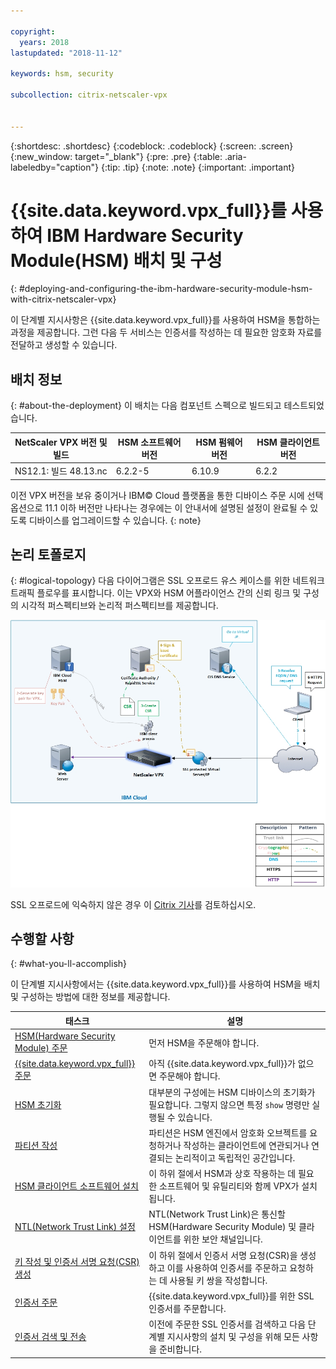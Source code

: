 ```yaml
---

copyright:
  years: 2018
lastupdated: "2018-11-12"

keywords: hsm, security

subcollection: citrix-netscaler-vpx


---
```


{:shortdesc: .shortdesc}
{:codeblock: .codeblock}
{:screen: .screen}
{:new_window: target="_blank"}
{:pre: .pre}
{:table: .aria-labeledby="caption"}
{:tip: .tip}
{:note: .note}
{:important: .important}

# {{site.data.keyword.vpx_full}}를 사용하여 IBM Hardware Security Module(HSM) 배치 및 구성
{: #deploying-and-configuring-the-ibm-hardware-security-module-hsm-with-citrix-netscaler-vpx}

이 단계별 지시사항은 {{site.data.keyword.vpx_full}}를 사용하여 HSM을 통합하는 과정을 제공합니다. 그런 다음 두 서비스는 인증서를 작성하는 데 필요한 암호화 자료를 전달하고 생성할 수 있습니다.

## 배치 정보
{: #about-the-deployment}
이 배치는 다음 컴포넌트 스펙으로 빌드되고 테스트되었습니다.

| NetScaler VPX 버전 및 빌드	| HSM 소프트웨어 버전 | HSM 펌웨어 버전 | HSM 클라이언트 버전 |
| ------------- | ------------- | ------------- | ------------- |
| NS12.1: 빌드 48.13.nc | 6.2.2-5 | 6.10.9 | 6.2.2 |

이전 VPX 버전을 보유 중이거나 IBM© Cloud 플랫폼을 통한 디바이스 주문 시에 선택 옵션으로 11.1 이하 버전만 나타나는 경우에는 이 안내서에 설명된 설정이 완료될 수 있도록 디바이스를 업그레이드할 수 있습니다.
{: note}

## 논리 토폴로지
{: #logical-topology}
다음 다이어그램은 SSL 오프로드 유스 케이스를 위한 네트워크 트래픽 플로우를 표시합니다. 이는 VPX와 HSM 어플라이언스 간의 신뢰 링크 및 구성의 시각적 퍼스펙티브와 논리적 퍼스펙티브를 제공합니다.

<img src="images/network-flows-logical-topology.jpg" alt="그림" style="width: 700px;"/>

SSL 오프로드에 익숙하지 않은 경우 이 [Citrix 기사](https://docs.citrix.com/en-us/netscaler/12-1/ssl.html)를 검토하십시오.

## 수행할 사항

{: #what-you-ll-accomplish}

이 단계별 지시사항에서는 {{site.data.keyword.vpx_full}}를 사용하여 HSM을 배치 및 구성하는 방법에 대한 정보를 제공합니다.

태스크  |설명
------------- | -------------
[HSM(Hardware Security Module) 주문](/docs/infrastructure/citrix-netscaler-vpx?topic=citrix-netscaler-vpx-order-the-ibm-hardware-security-module-hsm-) | 먼저 HSM을 주문해야 합니다.
[{{site.data.keyword.vpx_full}} 주문](/docs/infrastructure/citrix-netscaler-vpx?topic=citrix-netscaler-vpx-order-a-citrix-netscaler-vpx) |아직 {{site.data.keyword.vpx_full}}가 없으면 주문해야 합니다.
[HSM 초기화](/docs/infrastructure/citrix-netscaler-vpx?topic=citrix-netscaler-vpx-initialize-ibm-hardware-security-module-hsm-) |대부분의 구성에는 HSM 디바이스의 초기화가 필요합니다. 그렇지 않으면 특정 `show` 명령만 실행될 수 있습니다.
[파티션 작성](/docs/infrastructure/citrix-netscaler-vpx?topic=citrix-netscaler-vpx-create-a-partition) |파티션은 HSM 엔진에서 암호화 오브젝트를 요청하거나 작성하는 클라이언트에 연관되거나 연결되는 논리적이고 독립적인 공간입니다.
[HSM 클라이언트 소프트웨어 설치](/docs/infrastructure/citrix-netscaler-vpx?topic=citrix-netscaler-vpx-install-the-ibm-hardware-security-module-hsm-client-software) |이 하위 절에서 HSM과 상호 작용하는 데 필요한 소프트웨어 및 유틸리티와 함께 VPX가 설치됩니다. |
[NTL(Network Trust Link) 설정](/docs/infrastructure/citrix-netscaler-vpx?topic=citrix-netscaler-vpx-establish-a-network-trust-link-ntl-) |NTL(Network Trust Link)은 통신할 HSM(Hardware Security Module) 및 클라이언트를 위한 보안 채널입니다. |
[키 작성 및 인증서 서명 요청(CSR) 생성](/docs/infrastructure/citrix-netscaler-vpx?topic=citrix-netscaler-vpx-create-keys-and-generate-the-certificate-signing-request-csr-) |이 하위 절에서 인증서 서명 요청(CSR)을 생성하고 이를 사용하여 인증서를 주문하고 요청하는 데 사용될 키 쌍을 작성합니다. |
[인증서 주문](/docs/infrastructure/citrix-netscaler-vpx?topic=citrix-netscaler-vpx-order-an-ssl-certificate) | {{site.data.keyword.vpx_full}}를 위한 SSL 인증서를 주문합니다.
[인증서 검색 및 전송](/docs/infrastructure/citrix-netscaler-vpx?topic=citrix-netscaler-vpx-retrieve-and-transfer-the-certificate) | 이전에 주문한 SSL 인증서를 검색하고 다음 단계별 지시사항의 설치 및 구성을 위해 모든 사항을 준비합니다.
